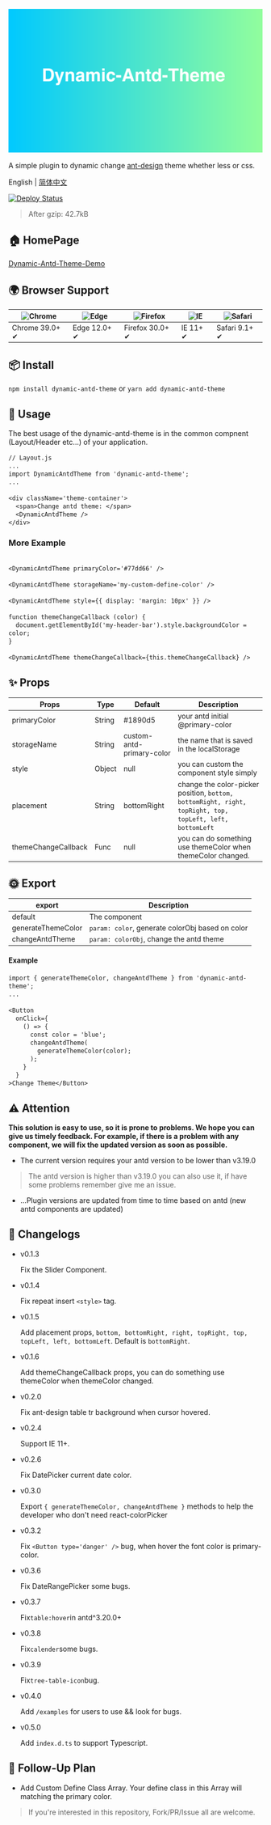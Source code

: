![](./dynamic-antd-theme.png)

A simple plugin to dynamic change [ant-design](https://ant.design) theme whether less or css. 

English | [简体中文](./README_zh_CN.md)

[![Deploy Status](https://circleci.com/gh/zeit/now-desktop.svg?style=shield)](https://dynamic-antd-theme.luffyzh.now.sh/)

> After gzip: 42.7kB

## 🏠 HomePage
[Dynamic-Antd-Theme-Demo](https://dynamic-antd-theme.luffyzh.now.sh/)

## 🌍 Browser Support

| ![Chrome](https://raw.github.com/alrra/browser-logos/master/src/chrome/chrome_48x48.png) | ![Edge](https://raw.github.com/alrra/browser-logos/master/src/edge/edge_48x48.png) | ![Firefox](https://raw.github.com/alrra/browser-logos/master/src/firefox/firefox_48x48.png) | ![IE](https://raw.github.com/alrra/browser-logos/master/src/archive/internet-explorer_9-11/internet-explorer_9-11_48x48.png) | ![Safari](https://raw.github.com/alrra/browser-logos/master/src/safari/safari_48x48.png) |
| --- | --- | --- | --- | --- |
| Chrome 39.0+ ✔ | Edge 12.0+ ✔ | Firefox 30.0+ ✔ | IE 11+ ✔ | Safari 9.1+ ✔ |

## 📦 Install

`npm install dynamic-antd-theme` or `yarn add dynamic-antd-theme`


## 🔨 Usage

The best usage of the dynamic-antd-theme is in the common compnent (Layout/Header etc...) of your application.

```
// Layout.js
...
import DynamicAntdTheme from 'dynamic-antd-theme';
...

<div className='theme-container'>
  <span>Change antd theme: </span>
  <DynamicAntdTheme />
</div>

```
### More Example

```

<DynamicAntdTheme primaryColor='#77dd66' />

<DynamicAntdTheme storageName='my-custom-define-color' />

<DynamicAntdTheme style={{ display: 'margin: 10px' }} />

function themeChangeCallback (color) {
  document.getElementById('my-header-bar').style.backgroundColor = color;
}

<DynamicAntdTheme themeChangeCallback={this.themeChangeCallback} />

```

## ✨ Props

| Props       | Type   | Default                  | Description         |
| ---------- | ------ | --------------------- | ------------ |
| primaryColor   | String | #1890d5 |  your antd initial @primary-color      |
| storageName   | String |   custom-antd-primary-color  | the name that is saved in the localStorage    |
| style   | Object |  null  | you can custom the component style simply  |
| placement   | String | bottomRight |  change the color-picker position, `bottom, bottomRight, right, topRight, top, topLeft, left, bottomLeft`|
| themeChangeCallback   | Func | null | you can do something use themeColor when themeColor changed. |

## 🌞 Export
| export       | Description         |
| ---------- | ------------ |
| default  | The <DynamicAntdTheme /> component   |
| generateThemeColor   | `param: color`, generate colorObj based on color  |
| changeAntdTheme   | `param: colorObj`, change the antd theme |

#### Example
```
import { generateThemeColor, changeAntdTheme } from 'dynamic-antd-theme';
...

<Button
  onClick={
    () => {
      const color = 'blue';
      changeAntdTheme(
        generateThemeColor(color);
      );
    }
  }
>Change Theme</Button>
```

## ⚠️ Attention

**This solution is easy to use, so it is prone to problems. We hope you can give us timely feedback. For example, if there is a problem with any component, we will fix the updated version as soon as possible.**

 - The current version requires your antd version to be lower than v3.19.0
   
> The antd version is higher than v3.19.0 you can also use it, if have some problems remember give me an issue. 

 - ...Plugin versions are updated from time to time based on antd (new antd components are updated)

## 🔗 Changelogs

 - v0.1.3
    
    Fix the Slider Component.
 
 - v0.1.4
    
    Fix repeat insert `<style>` tag.
  
 - v0.1.5
  
    Add placement props, `bottom, bottomRight, right, topRight, top, topLeft, left, bottomLeft`. Default is `bottomRight`.
  
 - v0.1.6
  
    Add themeChangeCallback props, you can do something use themeColor when themeColor changed.
  
 - v0.2.0

    Fix ant-design table tr background when cursor hovered.
  
 - v0.2.4

    Support IE 11+.
  
 - v0.2.6
  
    Fix DatePicker current date color.

 - v0.3.0
  
    Export `{ generateThemeColor, changeAntdTheme }` methods to help the developer who don't need react-colorPicker
  
 - v0.3.2
  
    Fix `<Button type='danger' />` bug, when hover the font color is primary-color.
  
 - v0.3.6

    Fix DateRangePicker some bugs.

 - v0.3.7
  
    Fix`table:hover`in antd^3.20.0+

 - v0.3.8

    Fix`calender`some bugs.

 - v0.3.9

    Fix`tree-table-icon`bug.
  
 - v0.4.0

    Add `/examples` for users to use && look for bugs.

 - v0.5.0

    Add `index.d.ts` to support Typescript.

## 🍎 Follow-Up Plan
 
 - Add Custom Define Class Array. Your define class in this Array will matching the primary color.

> If you're interested in this repository, Fork/PR/Issue all are welcome.

